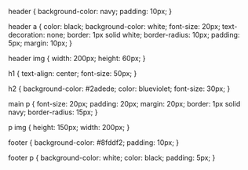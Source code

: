 header {
    background-color: navy;
    padding: 10px;
}

header a {
    color: black;
    background-color: white;
    font-size: 20px;
    text-decoration: none;
    border: 1px solid white;
    border-radius: 10px;
    padding: 5px;
    margin: 10px;
}

header img {
    width: 200px;
    height: 60px;
}

h1 {
    text-align: center;
    font-size: 50px;
}

h2 {
    background-color: #2adede;
    color: blueviolet;
    font-size: 30px;
}

main p {
    font-size: 20px;
    padding: 20px;
    margin: 20px;
    border: 1px solid navy;
    border-radius: 15px;
}

p img {
    height: 150px;
    width: 200px;
}

footer {
    background-color: #8fddf2;
    padding: 10px;
}

footer p {
    background-color: white;
    color: black;
    padding: 5px;
}
